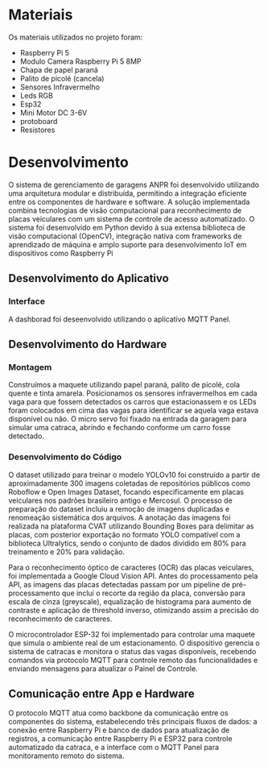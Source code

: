 
# Materiais

Os materiais utilizados no projeto foram:
- Raspberry Pi 5
- Modulo Camera Raspberry Pi 5 8MP
- Chapa de papel paraná
- Palito de picolé (cancela)
- Sensores Infravermelho
- Leds RGB
- Esp32
- Mini Motor DC 3-6V
- protoboard
- Resistores

# Desenvolvimento

O sistema de gerenciamento de garagens ANPR foi desenvolvido utilizando uma arquitetura modular e distribuída, permitindo a integração eficiente entre os componentes de hardware e software. A solução implementada combina tecnologias de visão computacional para reconhecimento de placas veiculares com um sistema de controle de acesso automatizado. O sistema foi desenvolvido em Python devido à sua extensa biblioteca de visão computacional (OpenCV), integração nativa com frameworks de aprendizado de máquina e amplo suporte para desenvolvimento IoT em dispositivos como Raspberry Pi

## Desenvolvimento do Aplicativo

### Interface

A dashborad foi deseenvolvido utilizando o aplicativo MQTT Panel.

## Desenvolvimento do Hardware

### Montagem

Construímos a maquete utilizando papel paraná, palito de picolé, cola quente e tinta amarela. Posicionamos os sensores infravermelhos em cada vaga para que fossem detectados os carros que estacionassem e os LEDs foram colocados em cima das vagas para identificar se aquela vaga estava disponível ou não. O micro servo foi fixado na entrada da garagem para simular uma catraca, abrindo e fechando conforme um carro fosse detectado.

### Desenvolvimento do Código
O dataset utilizado para treinar o modelo YOLOv10 foi construído a partir de aproximadamente 300 imagens coletadas de repositórios públicos como Roboflow e Open Images Dataset, focando especificamente em placas veiculares nos padrões brasileiro antigo e Mercosul. O processo de preparação do dataset incluiu a remoção de imagens duplicadas e renomeação sistemática dos arquivos. A anotação das imagens foi realizada na plataforma CVAT utilizando Bounding Boxes para delimitar as placas, com posterior exportação no formato YOLO compatível com a biblioteca Ultralytics, sendo o conjunto de dados dividido em 80\% para treinamento e 20\% para validação.

Para o reconhecimento óptico de caracteres (OCR) das placas veiculares, foi implementada a Google Cloud Vision API. Antes do processamento pela API, as imagens das placas detectadas passam por um pipeline de pré-processamento que inclui o recorte da região da placa, conversão para escala de cinza (greyscale), equalização de histograma para aumento de contraste e aplicação de threshold inverso, otimizando assim a precisão do reconhecimento de caracteres.

O microcontrolador ESP-32 foi implementado para controlar uma maquete que simula o ambiente real de um estacionamento. O dispositivo gerencia o sistema de catracas e monitora o status das vagas disponíveis, recebendo comandos via protocolo MQTT para controle remoto das funcionalidades e enviando mensagens para atualizar o Painel de Controle.

## Comunicação entre App e Hardware

O protocolo MQTT atua como backbone da comunicação entre os componentes do sistema, estabelecendo três principais fluxos de dados: a conexão entre Raspberry Pi e banco de dados para atualização de registros, a comunicação entre Raspberry Pi e ESP32 para controle automatizado da catraca, e a interface com o MQTT Panel para monitoramento remoto do sistema.